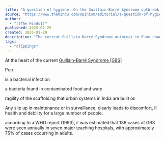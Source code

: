 ```yaml
---
title: "A question of hygiene: On the Guillain-Barré Syndrome outbreak in Pune"
source: "https://www.thehindu.com/opinion/editorial/a-question-of-hygiene-on-the-guillain-barr%C3%A9-syndrome-outbreak-in-pune/article69150927.ece"
author:
  - "[[The Hindu]]"
published: 2025-01-29
created: 2025-01-29
description: "The current Guillain-Barré Syndrome outbreak in Pune shows that pathogens manage to breach all safety nets that humans have built for themselves"
tags:
  - "clippings"
---
```

At the heart of the current [Guillain-Barré Syndrome (GBS)](https://www.thehindu.com/sci-tech/health/what-is-guillain-barr%C3%A9-syndrome-explained/article69139480.ece)

Pun

is a bacterial infection

a bacteria found in contaminated food and wate

ragility of the scaffolding that urban systems in India are built on

Any slip up in maintenance or in surveillance, clearly leads to discomfort, ill health and debility for a large number of people.

according to a WHO report (1993), it was estimated that 138 cases of GBS were seen annually in seven major teaching hospitals, with approximately 75% of cases occurring in adults.